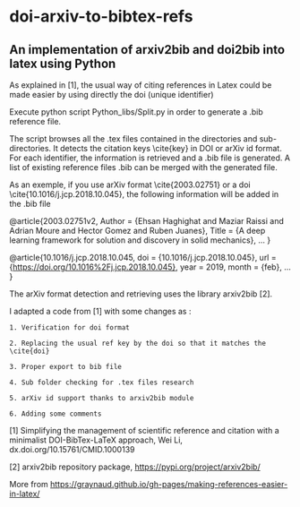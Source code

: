 # doi-arxiv-to-bibtex-refs
## An implementation of arxiv2bib and doi2bib into latex using Python


As explained in [1], the usual way of citing references in Latex could be made easier by using directly the doi (unique identifier)

Execute python script Python_libs/Split.py in order to generate a .bib reference file.


The script browses all the .tex files contained in the directories and sub-directories. It detects the citation keys \cite{key} in DOI or arXiv id format. For each identifier, the information is retrieved and a .bib file is generated. A list of existing reference files .bib can be merged with the generated file.


As an exemple, if you use arXiv format \cite{2003.02751} or a doi \cite{10.1016/j.jcp.2018.10.045}, the following information will be added in the .bib file


 @article{2003.02751v2,
Author        = {Ehsan Haghighat and Maziar Raissi and Adrian Moure and Hector Gomez and Ruben Juanes},
Title         = {A deep learning framework for solution and discovery in solid mechanics},
...
} 
 
 @article{10.1016/j.jcp.2018.10.045,
	doi = {10.1016/j.jcp.2018.10.045},
	url = {https://doi.org/10.1016%2Fj.jcp.2018.10.045},
	year = 2019,
	month = {feb},
	...
} 

The arXiv format detection and retrieving uses the library arxiv2bib [2]. 

I adapted a code from [1] with some changes as :

    1. Verification for doi format
    
    2. Replacing the usual ref key by the doi so that it matches the \cite{doi}
    
    3. Proper export to bib file
    
    4. Sub folder checking for .tex files research
    
    5. arXiv id support thanks to arxiv2bib module
    
    6. Adding some comments


[1] Simplifying the management of scientific reference and citation with a minimalist DOI-BibTex-LaTeX approach, Wei Li, dx.doi.org/10.15761/CMID.1000139

[2] arxiv2bib repository package, https://pypi.org/project/arxiv2bib/ 


More from https://graynaud.github.io/gh-pages/making-references-easier-in-latex/
